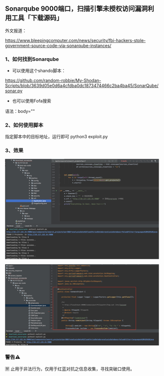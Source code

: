 ## Sonarqube 9000端口，扫描引擎未授权访问漏洞利用工具「下载源码」

外文报道：

https://www.bleepingcomputer.com/news/security/fbi-hackers-stole-government-source-code-via-sonarqube-instances/

### 1、如何找到Sonarqube
- 可以使用这个shando脚本：

https://github.com/random-robbie/My-Shodan-Scripts/blob/3639d05e0d6a4cfdba0dc1873474466c2ba4ba45/SonarQube/sonar.py

- 也可以使用Fofa搜索

语法：body="<title>SonarQube</title>"

### 2、如何使用脚本
 指定脚本中的目标地址，运行即可
 python3 exploit.py
 
 ### 3、效果
 
 ![avatar](1.png)
 
 ![avatar](2.png)

### 警告⚠️
🈲️ 止用于非法行为，仅用于红蓝对抗之信息收集，寻找突破口使用。
